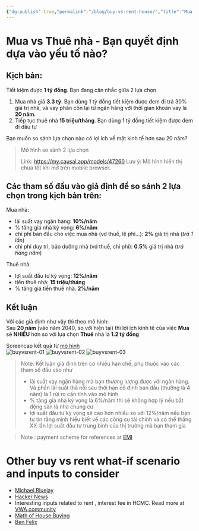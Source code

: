 ```yaml
---
{"dg-publish":true,"permalink":"/blog/buy-vs-rent-house/","title":"Mua vs Thuê nhà - Bạn quyết định dựa vào yếu tố nào?","created":"2023-03-16T07:43:53+07:00","updated":"2024-12-19T10:52:15+07:00"}
---
```


# Mua vs Thuê nhà - Bạn quyết định dựa vào yếu tố nào?

## **Kịch bản**:

Tiết kiệm được **1 tỷ đồng**. Bạn đang cân nhắc giữa 2 lựa chọn

1. Mua nhà giá **3.3 tỷ**. Bạn dùng 1 tỷ đồng tiết kiệm được đem đi trả 30% giá trị nhà, và vay phần còn lại từ ngân hàng với thời gian khoản vay là **20 năm**.
2. Tiếp tục thuê nhà **15 triệu/tháng**. Bạn dùng 1 tỷ đồng tiết kiệm được đem đi đầu tư

Bạn muốn so sánh lựa chọn nào có lợi ích về mặt kinh tế hơn sau 20 năm?

> Mô hình so sánh 2 lựa chọn
>
> Link: <https://my.causal.app/models/47260>
> Lưu ý: Mô hình hiển thị chưa tốt khi mở trên mobile browser.

## Các tham số đầu vào giả định để so sánh 2 lựa chọn trong kịch bản trên:

Mua nhà:

- lãi suất vay ngân hàng: **10%/năm**
- % tăng giá nhà kỳ vọng: **6%/năm**
- chi phí ban đầu cho việc mua nhà (vd thuế, lệ phí...): **2%** giá trị nhà (_trả 1 lần_)
- chi phí duy trì, bảo dưỡng nhà (vd thuế, chi phí): **0.5%** giá trị nhà (_trả hàng năm_)

Thuê nhà:

- lợi suất đầu tư kỳ vọng: **12%/năm**
- tiền thuê nhà: **15 triệu/tháng**
- % tăng giá tiền thuê nhà: **2%/năm**

## Kết luận

Với các giả định như vậy thì theo mô hình:<br>
Sau **20 năm** (vào năm 2040, so với hiện tại) thì lợi ích kinh tế của việc **Mua** sẽ **NHIỀU** hơn so với lựa chọn **Thuê** nhà là **1.2 tỷ đồng**<br>

Screencap kết quả từ [mô hình](https://my.causal.app/models/47260)<br>
![buyvsrent-01](https://i.imgur.com/Br21uxw.jpg)
![buyvsrent-02](https://i.imgur.com/dcjtrBA.jpg)
![buyvsrent-03](https://i.imgur.com/j1YQfbO.jpg)

> Note: Kết luận giả định trên có nhiều hạn chế, phụ thuộc vào các tham số đầu vào như
>
> - lãi suất vay ngân hàng mà bạn thương lượng được với ngân hàng. Và phần lãi suất thả nổi sau thời hạn cố định ban đầu (thường là 4 năm) là 1 rủi ro cần tính vào mô hình
> - % tăng giá nhà kỳ vọng là 6%/năm thì sẽ không hợp lý nếu bất động sản là nhà chung cư
> - lợi suất đầu tư kỳ vọng sẽ cao hơn nhiều so với 12%/năm nếu bạn tự tin rằng mình hiểu biết về các công cụ tài chính và có thể thắng XX lần lợi suất đầu tư trung bình của thị trường mà bạn tham gia

> Note : payment scheme for references at [EMI](equated-monthly-installment.md)

# Other buy vs rent what-if scenario and inputs to consider

- [Michael Bluejay](https://michaelbluejay.com/house/rentvsbuy.html)
- [Hacker News](https://news.ycombinator.com/item?id=27882355)
- Interesting inputs related to rent , interest fee in HCMC. Read more at [VWA community](https://www.facebook.com/groups/CoVanTaichinhVietnam/posts/2825488891037237/)
- [Math of House Buying](https://www.intmath.com/money-math/3-math-of-house-buying.php)
- [Ben Felix](https://www.youtube.com/watch?v=q9Golcxjpi8)